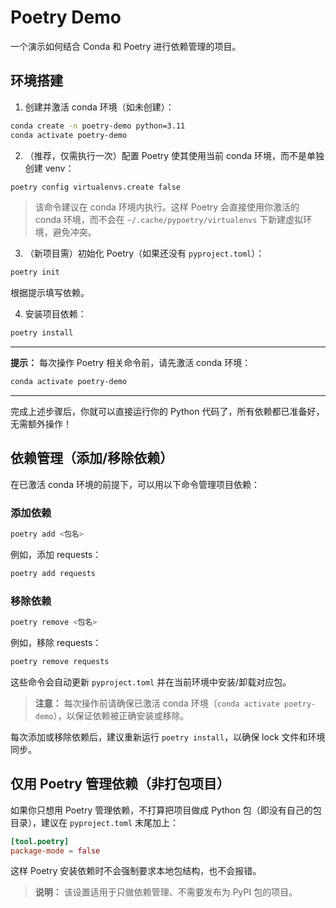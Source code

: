 # Poetry Demo

一个演示如何结合 Conda 和 Poetry 进行依赖管理的项目。

## 环境搭建

1. 创建并激活 conda 环境（如未创建）：
```bash
conda create -n poetry-demo python=3.11
conda activate poetry-demo
```

2. （推荐，仅需执行一次）配置 Poetry 使其使用当前 conda 环境，而不是单独创建 venv：
```bash
poetry config virtualenvs.create false
```
> 该命令建议在 conda 环境内执行。这样 Poetry 会直接使用你激活的 conda 环境，而不会在 `~/.cache/pypoetry/virtualenvs` 下新建虚拟环境，避免冲突。

3. （新项目需）初始化 Poetry（如果还没有 `pyproject.toml`）：
```bash
poetry init
```
根据提示填写依赖。

4. 安装项目依赖：
```bash
poetry install
```

---

**提示：** 每次操作 Poetry 相关命令前，请先激活 conda 环境：
```bash
conda activate poetry-demo
```

---

完成上述步骤后，你就可以直接运行你的 Python 代码了，所有依赖都已准备好，无需额外操作！

## 依赖管理（添加/移除依赖）

在已激活 conda 环境的前提下，可以用以下命令管理项目依赖：

### 添加依赖
```bash
poetry add <包名>
```
例如，添加 requests：
```bash
poetry add requests
```

### 移除依赖
```bash
poetry remove <包名>
```
例如，移除 requests：
```bash
poetry remove requests
```

这些命令会自动更新 `pyproject.toml` 并在当前环境中安装/卸载对应包。

> **注意：** 每次操作前请确保已激活 conda 环境（`conda activate poetry-demo`），以保证依赖被正确安装或移除。

每次添加或移除依赖后，建议重新运行 `poetry install`，以确保 lock 文件和环境同步。

## 仅用 Poetry 管理依赖（非打包项目）

如果你只想用 Poetry 管理依赖，不打算把项目做成 Python 包（即没有自己的包目录），建议在 `pyproject.toml` 末尾加上：

```toml
[tool.poetry]
package-mode = false
```

这样 Poetry 安装依赖时不会强制要求本地包结构，也不会报错。

> **说明：** 该设置适用于只做依赖管理、不需要发布为 PyPI 包的项目。 
